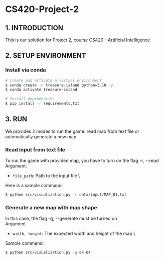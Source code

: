 # CS420-Project-2
## 1. INTRODUCTION
This is our solution for Project 2, course CS420 - Artificial Intelligence
## 2. SETUP ENVIRONMENT
### Install via conda
```bash
# Create and activate a virtual environment
$ conda create -n treasure-island python=3.10 -y
$ conda activate treasure-island

# Install dependencies
$ pip install -r requirements.txt
```
## 3. RUN
We provides 2 modes to run the game: read map from text file or automatically generate a new map
### Read input from text file
To run the game with provided map, you have to turn on the flag -r, --read
Argument:
 * `file_path`: Path to the input file \

Here is a sample command:

```bash
$ python src/visualization.py -r data/input/MAP_01.txt
```
### Generate a new map with map shape
In this case, the flag -g, --generate must be turned on \
Argument
 * `width, height`: The expected width and height of the map \
 
Sample command:

```bash
$ python src/visualization.py -g 64 64
```
